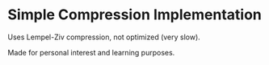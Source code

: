 # Simple Compression Implementation

Uses Lempel-Ziv compression, not optimized (very slow).

Made for personal interest and learning purposes.
